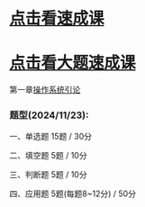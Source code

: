 
# <a href="https://www.acfun.cn/v/ac46486585" target="_blank">点击看速成课</a>
# <a href="https://www.bilibili.com/video/BV1qd4y177eA/?spm_id_from=333.999.0.0&vd_source=3d62b10ecb1870c000366b611daa717a" target="_blank">点击看大题速成课</a>
第一章[操作系统引论](../操作系统/操作系统引论/操作系统概念.md)

### 题型(2024/11/23):

一、单选题 15题 / 30分

二、填空题 5题 / 10分

三、判断题 5题 / 10分

四、应用题 5题(每题8~12分) / 50分
